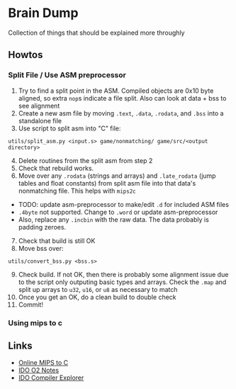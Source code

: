 # Brain Dump
Collection of things that should be explained more throughly 

## Howtos
### Split File / Use ASM preprocessor
1. Try to find a split point in the ASM. Compiled objects are 0x10 byte aligned,
  so extra `nop`s indicate a file split. Also can look at data + bss to see alignment
2. Create a new asm file by moving `.text`, `.data`, `.rodata`, and `.bss` into a standalone file
3. Use script to split asm into "C" file:
```
utils/split_asm.py <input.s> game/nonmatching/ game/src/<output directory>
```
4. Delete routines from the split asm from step 2
5. Check that rebuild works.
6. Move over any `.rodata` (strings and arrays) and `.late_rodata` (jump tables and float constants) from split asm file into that data's nonmatching file. This helps with `mips2c`
  * TODO: update asm-preprocessor to make/edit `.d` for included ASM files
  * `.4byte` not supported. Change to `.word` or update asm-preprocessor
  * Also, replace any `.incbin` with the raw data. The data probably is padding zeroes.
7. Check that build is still OK
8. Move bss over:
```
utils/convert_bss.py <bss.s>
```
9. Check build. If not OK, then there is probably some alignment issue due to the script only outputing basic types and arrays. Check the `.map` and split up arrays to `u32`, `u16`, or `u8` as necessary to match
10. Once you get an OK, do a clean build to double check
11. Commit!

### Using mips to c


## Links
* [Online MIPS to C](https://simonsoftware.se/other/mips_to_c.py)
* [IDO O2 Notes](https://hackmd.io/vPmcgdaFSlq4R2mfkq4bJg#Rematerialization-of-constants)
* [IDO Compiler Explorer](https://compiler.queueram.com/)
